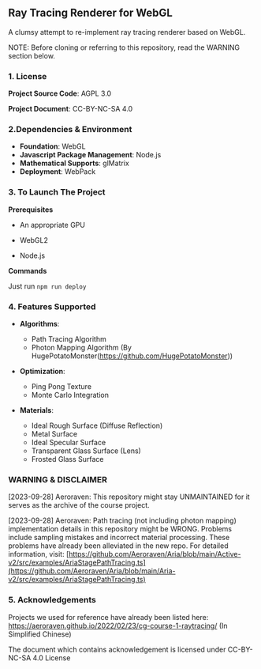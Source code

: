 ## Ray Tracing Renderer for WebGL

A clumsy attempt to re-implement ray tracing renderer based on WebGL. 

NOTE: Before cloning or referring to this repository, read the WARNING section below.


### 1. License
**Project Source Code**: AGPL 3.0

**Project Document**:  CC-BY-NC-SA 4.0


### 2.Dependencies & Environment

- **Foundation**: WebGL
- **Javascript Package Management**: Node.js 
- **Mathematical Supports**: glMatrix
- **Deployment**: WebPack


### 3. To Launch The Project

**Prerequisites**

- An appropriate GPU

- WebGL2
- Node.js

**Commands**

Just run `npm run deploy`



### 4. Features Supported

- **Algorithms**:
  - Path Tracing Algorithm
  - Photon Mapping Algorithm (By HugePotatoMonster(https://github.com/HugePotatoMonster))

- **Optimization**:
  - Ping Pong Texture
  - Monte Carlo Integration
  
- **Materials**:
  - Ideal Rough Surface (Diffuse Reflection)
  - Metal Surface
  - Ideal Specular Surface
  - Transparent Glass Surface (Lens)
  - Frosted Glass Surface


### WARNING & DISCLAIMER
[2023-09-28] Aeroraven: This repository might stay UNMAINTAINED for it serves as the archive of the course project.

[2023-09-28] Aeroraven: Path tracing (not including photon mapping) implementation details in this repository might be WRONG. Problems include sampling mistakes and incorrect material processing. These problems have already been alleviated in the new repo. For detailed information, visit: [https://github.com/Aeroraven/Aria/blob/main/Active-v2/src/examples/AriaStagePathTracing.ts](https://github.com/Aeroraven/Aria/blob/main/Aria-v2/src/examples/AriaStagePathTracing.ts)


### 5. Acknowledgements

Projects we used for reference have already been listed here: https://aeroraven.github.io/2022/02/23/cg-course-1-raytracing/ (In Simplified Chinese)

The document which contains acknowledgement is licensed under CC-BY-NC-SA 4.0 License
